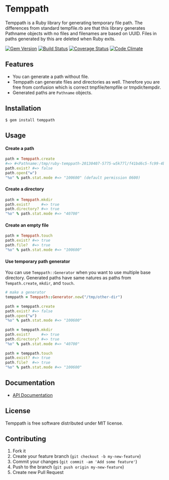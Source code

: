 # Temppath

Temppath is a Ruby library for generating temporary file path. The differences
from standard tempfile.rb are that this library generates Pathname objects with
no files and filenames are based on UUID. Files in paths generated by this are
deleted when Ruby exits.

[![Gem Version](https://badge.fury.io/rb/temppath.png)](http://badge.fury.io/rb/temppath) [![Build Status](https://travis-ci.org/keita/temppath.png?branch=master)](https://travis-ci.org/keita/temppath) [![Coverage Status](https://coveralls.io/repos/keita/temppath/badge.png?branch=master)](https://coveralls.io/r/keita/temppath) [![Code Climate](https://codeclimate.com/github/keita/temppath.png)](https://codeclimate.com/github/keita/temppath)

## Features

* You can generate a path without file.
* Temppath can generate files and directories as well. Therefore you are free
  from confusion which is correct tmpfile/tempfile or tmpdir/tempdir.
* Generated paths are `Pathname` objects.

## Installation

    $ gem install temppath

## Usage

#### Create a path

```ruby
path = Temppath.create
#=> #<Pathname:/tmp/ruby-temppath-20130407-5775-w5k77l/f41bd6c5-fc99-4b7a-8f68-95b7ae4a6b22>
path.exist? #=> false
path.open("w")
"%o" % path.stat.mode #=> "100600" (default permission 0600)
```

#### Create a directory

```ruby
path = Temppath.mkdir
path.exist?     #=> true
path.directory? #=> true
"%o" % path.stat.mode #=> "40700"
```

#### Create an empty file

```ruby
path = Temppath.touch
path.exist? #=> true
path.file?  #=> true
"%o" % path.stat.mode #=> "100600"
```

#### Use temporary path generator

You can use `Temppath::Generator` when you want to use multiple base
directory. Generated paths have same natures as paths from `Tempath.create`,
`mkdir`, and `touch`.

```ruby
# make a generator
temppath = Temppath::Generator.new("/tmp/other-dir")
 
path = temppath.create
path.exist? #=> false
path.open("w")
"%o" % path.stat.mode #=> "100600"
 
path = temppath.mkdir
path.exist?     #=> true
path.directory? #=> true
"%o" % path.stat.mode #=> "40700"
 
path = temppath.touch
path.exist? #=> true
path.file?  #=> true
"%o" % path.stat.mode #=> "100600"
```

## Documentation

- [API Documentation](http://www.rubydoc.info/gems/temppath/)

## License

Temppath is free software distributed under MIT license.

## Contributing

1. Fork it
2. Create your feature branch (`git checkout -b my-new-feature`)
3. Commit your changes (`git commit -am 'Add some feature'`)
4. Push to the branch (`git push origin my-new-feature`)
5. Create new Pull Request
